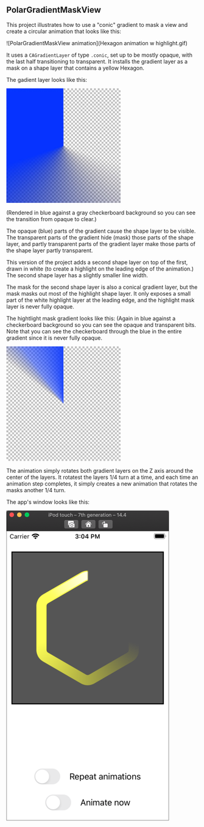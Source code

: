 ## PolarGradientMaskView

This project illustrates how to use a "conic" gradient to mask a view and create a circular animation that looks like this:

![PolarGradientMaskView animation](Hexagon animation w highlight.gif)

It uses a `CAGradientLayer` of type `.conic`, set up to be mostly opaque, with the last half transitioning to transparent. It installs the gradient layer as a mask on a shape layer that contains a yellow Hexagon.

The gadient layer looks like this:

![PolarGradient](ConicalGradient.jpg)

(Rendered in blue against a gray checkerboard background so you can see the transition from opaque to clear.)

The opaque (blue) parts of the gradient cause the shape layer to be visible. The transparent parts of the gradient hide (mask) those parts of the shape layer, and partly transparent parts of the gradient layer make those parts of the shape layer partly transparent.

This version of the project adds a second shape layer on top of the first, drawn in white (to create a highlight on the leading edge of the animation.) The second shape layer has a slightly smaller line width.

The mask for the second shape layer is also a conical gradient layer, but the mask masks out most of the highlight shape layer. It only exposes a small part of the white highlight layer at the leading edge, and the highlight mask layer is never fully opaque.

The hightlight mask gradient looks like this: (Again in blue against a checkerboard background so you can see the opaque and transparent bits. Note that you can see the checkerboard through the blue in the entire gradient since it is never fully opaque.

![highlight Conical Gradient](highlightConicalGradient.jpg)

The animation simply rotates both gradient layers on the Z axis around the center of the layers. It rotatest the layers 1/4 turn at a time, and each time an animation step completes, it simply creates a new animation that rotates the masks another 1/4 turn.

The app's window looks like this:

![PolarGradientMaskView+highlight_Screenshot.](PolarGradientMaskView+highlight_Screenshot.png)

